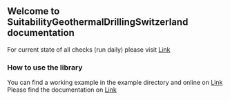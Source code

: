 ## Welcome to SuitabilityGeothermalDrillingSwitzerland documentation

For current state of all checks (run daily) please visit [Link](cantons_test.html)

### How to use the library

You can find a working example in the example directory and online on [Link](example/)
Please find the documentation on [Link](documentation.html)

